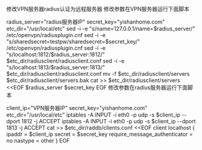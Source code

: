 修改VPN服务器radius认证为远程服务器
修改参数在VPN服务器运行下面脚本

radius_server="radius服务器IP"
secret_key="yishanhome.com"
etc_dir="/usr/local/etc"
sed -i -e "s/name=127.0.0.1/name=$radius_server/" /etc/openvpn/radiusplugin.cnf
sed -i -e "s/sharedsecret=testpw/sharedsecret=$secret_key/" /etc/openvpn/radiusplugin.cnf
sed -i -e "s/localhost:1812/$radius_server:1812/" $etc_dir/radiusclient/radiusclient.conf
sed -i -e "s/localhost:1813/$radius_server:1813/" $etc_dir/radiusclient/radiusclient.conf
mv -f $etc_dir/radiusclient/servers $etc_dir/radiusclient/servers.bak
cat >> $etc_dir/radiusclient/servers <<EOF
$radius_server $secret_key
EOF
修改参数在radius服务器运行下面脚本

client_ip="VPN服务器IP"
secret_key="yishanhome.com"
etc_dir="/usr/local/etc"
iptables -A INPUT -i eth0 -p udp -s $client_ip --dport 1812 -j ACCEPT
iptables -A INPUT -i eth0 -p udp -s $client_ip --dport 1813 -j ACCEPT
cat >> $etc_dir/raddb/clients.conf <<EOF
client localhost {
 ipaddr = $client_ip
 secret = $secret_key
 require_message_authenticator = no
 nastype  = other
}
EOF
